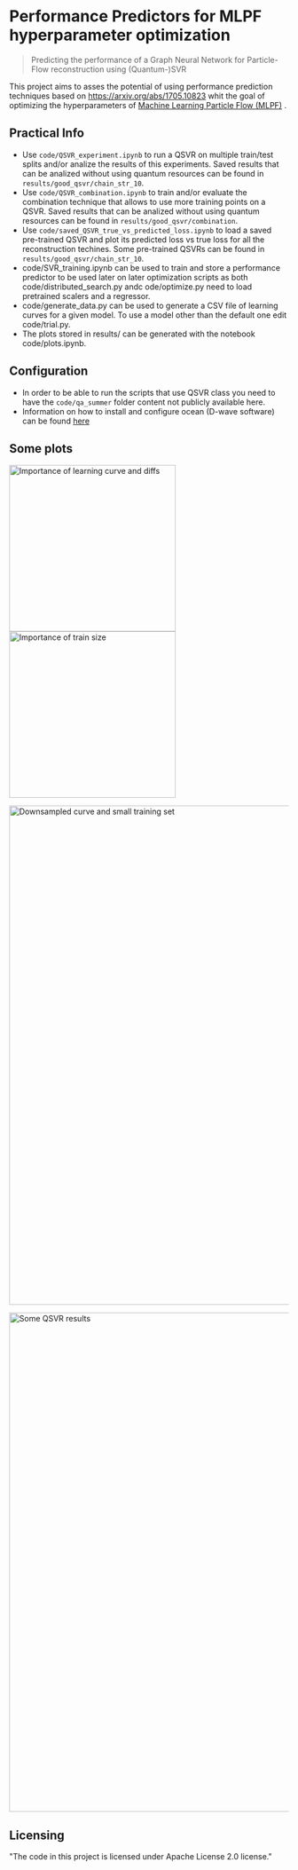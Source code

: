 # Performance Predictors for MLPF hyperparameter optimization
> Predicting the performance of a Graph Neural Network for Particle-Flow reconstruction using (Quantum-)SVR

This project aims to asses the potential of using performance prediction techniques based on https://arxiv.org/abs/1705.10823 whit the goal of optimizing the hyperparameters of [Machine Learning Particle Flow (MLPF)](https://github.com/jpata/particleflow) .

## Practical Info
* Use `code/QSVR_experiment.ipynb` to run a QSVR on multiple train/test splits and/or analize the results of this experiments. Saved results that can be analized without using quantum resources can be found in `results/good_qsvr/chain_str_10`.
* Use `code/QSVR_combination.ipynb` to train and/or evaluate the combination technique that allows to use more training points on a QSVR. Saved results that can be analized without using quantum resources can be found in `results/good_qsvr/combination`.
* Use `code/saved_QSVR_true_vs_predicted_loss.ipynb` to load a saved pre-trained QSVR and plot its predicted loss vs true loss for all the reconstruction techines. Some pre-trained QSVRs can be found in `results/good_qsvr/chain_str_10`.
* code/SVR_training.ipynb can be used to train and store a performance predictor to be used later on later optimization scripts as both code/distributed_search.py andc ode/optimize.py need to load pretrained scalers and a regressor.
* code/generate_data.py can be used to generate a CSV file of learning curves for a given model. To use a model other than the default one edit code/trial.py.
* The plots stored in results/ can be generated with the notebook code/plots.ipynb.

## Configuration
* In order to be able to run the scripts that use QSVR class you need to have the `code/qa_summer` folder content not publicly available here.
* Information on how to install and configure ocean (D-wave software) can be found [here](https://docs.ocean.dwavesys.com/en/stable/overview/install.html)

## Some plots

<p float="left">
  <img src="results/mlpf_SVR_vs_NuSVR.png" alt="Importance of learning curve and diffs" width="300"/>
   <img src="results/mlpf_train_size.png" alt="Importance of train size" width="300"/>
</p>

<p float="left" >
  <img src="results/mlpf_scalers_worst_case.png" alt="Downsampled curve and small training set" width="900"/>
</p>

<p float="left" >
  <img src="results/mlpf_loss_qsvr.png" alt="Some QSVR results" width="900"/>
</p>

## Licensing
"The code in this project is licensed under Apache License 2.0 license."
